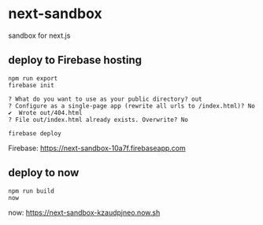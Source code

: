 # next-sandbox
sandbox for next.js

## deploy to Firebase hosting

```
npm run export
firebase init

? What do you want to use as your public directory? out
? Configure as a single-page app (rewrite all urls to /index.html)? No
✔  Wrote out/404.html
? File out/index.html already exists. Overwrite? No

firebase deploy
```

Firebase: https://next-sandbox-10a7f.firebaseapp.com

## deploy to now

```
npm run build
now
```

now: https://next-sandbox-kzaudpjneo.now.sh 


